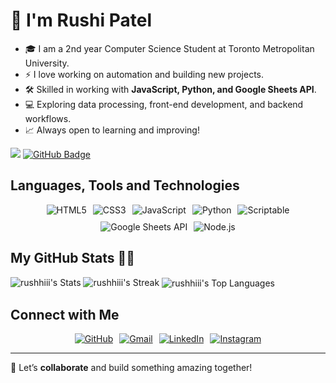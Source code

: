 <!-- <h1 align="center"> Hi, welcome! </h1> -->
<h1>👋 I'm Rushi Patel </h1>
<!-- <img align="right" src="https://media.giphy.com/media/RbDKaczqWovIugyJmW/giphy.gif"
width="250"/>
-->

- 🎓 I am a 2nd year Computer Science Student at Toronto Metropolitan
University.
- ⚡ I love working on automation and building new projects.
- 🛠️ Skilled in working with **JavaScript, Python, and Google Sheets API**.
- 💻 Exploring data processing, front-end development, and backend workflows.
- 📈 Always open to learning and improving!

![](https://komarev.com/ghpvc/?username=rushhiii&color=green)
<a href="https://github.com/RishikaGhosh?tab=followers"><img
        src="https://img.shields.io/github/followers/rushhiii?label=Followers&style=social" alt="GitHub Badge"></a>

<h2> Languages, Tools and Technologies </h2>

<!-- <h3> Front-end and Automation </h3> -->
<p align="center" style="display: flex; justify-content: center; gap: 10px; flex-wrap: wrap;">
    <img src="https://img.shields.io/static/v1?style=for-the-badge&message=HTML5&color=E34F26&logo=HTML5&logoColor=FFFFFF&label="
        alt="HTML5" />
    <img src="https://img.shields.io/static/v1?style=for-the-badge&message=CSS3&color=1572B6&logo=CSS3&logoColor=FFFFFF&label="
        alt="CSS3" />
    <img src="https://img.shields.io/static/v1?style=for-the-badge&message=JavaScript&color=F7DF1E&logo=JavaScript&logoColor=000000&label="
        alt="JavaScript" />
    <img src="https://img.shields.io/static/v1?style=for-the-badge&message=Python&color=3776AB&logo=Python&logoColor=FFFFFF&label="
        alt="Python" />
    <img src="https://img.shields.io/static/v1?style=for-the-badge&message=Scriptable&color=000000&logo=Scriptable&logoColor=FFFFFF&label="
        alt="Scriptable" />
        <img src="https://img.shields.io/static/v1?style=for-the-badge&message=Google+Sheets+API&color=34A853&logo=Google+Sheets&logoColor=FFFFFF&label="
        alt="Google Sheets API" />
    <img src="https://img.shields.io/static/v1?style=for-the-badge&message=Node.js&color=339933&logo=Node.js&logoColor=FFFFFF&label="
        alt="Node.js" />
</p>

<!-- <h3> APIs and Data </h3>

<p align="center" style="display: flex; justify-content: center; gap: 10px; flex-wrap: wrap;">
    <img src="https://img.shields.io/static/v1?style=for-the-badge&message=Google+Sheets+API&color=34A853&logo=Google+Sheets&logoColor=FFFFFF&label="
        alt="Google Sheets API" />
    <img src="https://img.shields.io/static/v1?style=for-the-badge&message=Node.js&color=339933&logo=Node.js&logoColor=FFFFFF&label="
        alt="Node.js" />
</p> -->

<h2> My GitHub Stats 🧑‍💻 </h2>

<p aligh="center">
    <img
        src="https://github-readme-stats.vercel.app/api?username=rushhiii&theme=dark&show_icons=true&hide_border=true&count_private=true"
        alt="rushhiii's Stats" /> <img
        src="https://github-readme-streak-stats.herokuapp.com/?user=rushhiii&theme=dark&hide_border=true"
        alt="rushhiii's Streak" />
    <img align="center"
        src="https://github-readme-stats.vercel.app/api/top-langs/?username=rushhiii&theme=dark&show_icons=true&hide_border=true&layout=compact"
        alt="rushhiii's Top Languages" />
</p>

  




<h2> Connect with Me </h2>

<p align="center" style="display: flex; justify-content: center; gap: 10px; flex-wrap: wrap;">
    <a href="https://github.com/rushhiii" target="_blank">
        <img src="https://img.shields.io/badge/github-%2324292e.svg?&style=for-the-badge&logo=github&logoColor=white"
            alt="GitHub" />
    </a>
    <a href="mailto:rushiofficial1205@gmail.com" target="_blank">
        <img src="https://img.shields.io/badge/gmail-%23D14836.svg?&style=for-the-badge&logo=gmail&logoColor=white"
            alt="Gmail" />
    </a>
    <a href="https://linkedin.com/in/YourLinkedIn" target="_blank">
        <img src="https://img.shields.io/badge/linkedin-%230077B5.svg?&style=for-the-badge&logo=linkedin&logoColor=white"
            alt="LinkedIn" />
    </a>
    <a href="https://www.instagram.com/YourInstagram" target="_blank">
        <img src="https://img.shields.io/badge/instagram-%23E4405F.svg?&style=for-the-badge&logo=instagram&logoColor=white"
            alt="Instagram" />
    </a>
</p>

<hr style="height:1px;">

💬 Let’s **collaborate** and build something amazing together!
